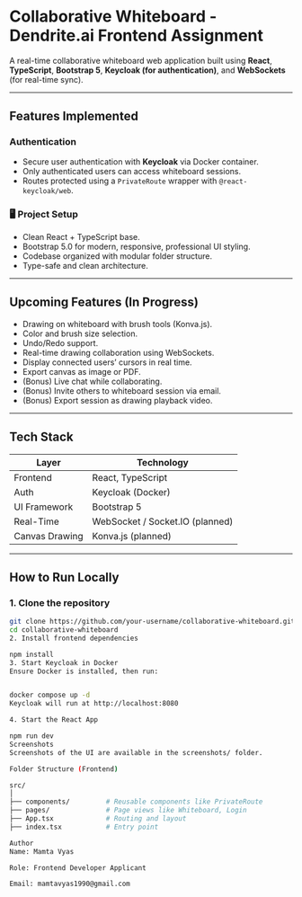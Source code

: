 # Collaborative Whiteboard - Dendrite.ai Frontend Assignment

A real-time collaborative whiteboard web application built using **React**, **TypeScript**, **Bootstrap 5**, **Keycloak (for authentication)**, and **WebSockets** (for real-time sync).

---

## Features Implemented

###  Authentication
- Secure user authentication with **Keycloak** via Docker container.
- Only authenticated users can access whiteboard sessions.
- Routes protected using a `PrivateRoute` wrapper with `@react-keycloak/web`.

### 🖥️ Project Setup
- Clean React + TypeScript base.
- Bootstrap 5.0 for modern, responsive, professional UI styling.
- Codebase organized with modular folder structure.
- Type-safe and clean architecture.

---

##  Upcoming Features (In Progress)
-  Drawing on whiteboard with brush tools (Konva.js).
-  Color and brush size selection.
-  Undo/Redo support.
-  Real-time drawing collaboration using WebSockets.
-  Display connected users’ cursors in real time.
-  Export canvas as image or PDF.
-  (Bonus) Live chat while collaborating.
-  (Bonus) Invite others to whiteboard session via email.
-  (Bonus) Export session as drawing playback video.

---

##  Tech Stack

| Layer         | Technology                      |
|---------------|----------------------------------|
| Frontend      | React, TypeScript               |
| Auth          | Keycloak (Docker)               |
| UI Framework  | Bootstrap 5                     |
| Real-Time     | WebSocket / Socket.IO (planned) |
| Canvas Drawing| Konva.js (planned)              |

---

##  How to Run Locally

### 1. Clone the repository
```bash
git clone https://github.com/your-username/collaborative-whiteboard.git
cd collaborative-whiteboard
2. Install frontend dependencies

npm install
3. Start Keycloak in Docker
Ensure Docker is installed, then run:


docker compose up -d
Keycloak will run at http://localhost:8080

4. Start the React App

npm run dev
Screenshots
Screenshots of the UI are available in the screenshots/ folder.

Folder Structure (Frontend)

src/
│
├── components/         # Reusable components like PrivateRoute
├── pages/              # Page views like Whiteboard, Login
├── App.tsx             # Routing and layout
├── index.tsx           # Entry point

Author
Name: Mamta Vyas

Role: Frontend Developer Applicant

Email: mamtavyas1990@gmail.com
